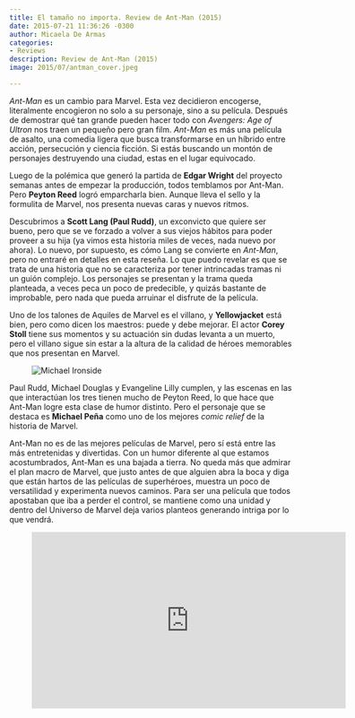 ```yaml
---
title: El tamaño no importa. Review de Ant-Man (2015)
date: 2015-07-21 11:36:26 -0300
author: Micaela De Armas
categories:
- Reviews
description: Review de Ant-Man (2015)
image: 2015/07/antman_cover.jpeg

---
```

*Ant-Man* es un cambio para Marvel. Esta vez decidieron encogerse, literalmente encogieron no solo a su personaje, sino a su película. Después de demostrar qué tan grande pueden hacer todo con *Avengers: Age of Ultron* nos traen un pequeño pero gran film. *Ant-Man* es más una película de asalto, una comedia ligera que busca transformarse en un híbrido entre acción, persecución y ciencia ficción. Si estás buscando un montón de personajes destruyendo una ciudad, estas en el lugar equivocado.

Luego de la polémica que generó la partida de **Edgar Wright** del proyecto semanas antes de empezar la producción, todos temblamos por Ant-Man. Pero **Peyton Reed** logró emparcharla bien. Aunque lleva el sello y la formulita de Marvel, nos presenta nuevas caras y nuevos ritmos.

Descubrimos a **Scott Lang (Paul Rudd)**, un exconvicto que quiere ser bueno, pero que se ve forzado a volver a sus viejos hábitos para poder proveer a su hija (ya vimos esta historia miles de veces, nada nuevo por ahora). Lo nuevo, por supuesto, es cómo Lang se convierte en *Ant-Man*, pero no entraré en detalles en esta reseña. Lo que puedo revelar es que se trata de una historia que no se caracteriza por tener intrincadas tramas ni un guión complejo. Los personajes se presentan y la trama queda planteada, a veces peca un poco de predecible, y quizás bastante de improbable, pero nada que pueda arruinar el disfrute de la película.

Uno de los talones de Aquiles de Marvel es el villano, y **Yellowjacket** está bien, pero como dicen los maestros: puede y debe mejorar. El actor **Corey Stoll** tiene sus momentos y su actuación sin dudas levanta a un muerto, pero el villano sigue sin estar a la altura de la calidad de héroes memorables que nos presentan en Marvel. 

<figure>
<img alt="Michael Ironside" src="/img/2015/07/antman_body.jpg">
</figure>

Paul Rudd, Michael Douglas y Evangeline Lilly cumplen, y las escenas en las que interactúan los tres tienen mucho de Peyton Reed, lo que hace que Ant-Man logre esta clase de humor distinto. Pero el personaje que se destaca es **Michael Peña** como uno de los mejores *comic relief* de la historia de Marvel.

Ant-Man no es de las mejores películas de Marvel, pero sí está entre las más entretenidas y divertidas. Con un humor diferente al que estamos acostumbrados, Ant-Man es una bajada a tierra. No queda más que admirar el plan macro de Marvel, que justo antes de que alguien abra la boca y diga que están hartos de las películas de superhéroes, muestra un poco de versatilidad y experimenta nuevos caminos. Para ser una película que todos apostaban que iba a perder el control, se mantiene como una unidad y dentro del Universo de Marvel deja varios planteos generando intriga por lo que vendrá.

<figure>
<iframe width="560" height="315" src="https://www.youtube.com/embed/pWdKf3MneyI" frameborder="0" allowfullscreen></iframe>
</figure>